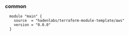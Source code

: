 <!-- Space: Projects -->
<!-- Parent: TerraformModuleTemplate -->
<!-- Title: Examples TerraformModuleTemplate -->

<!-- Label: Examples -->
<!-- Include: ./../disclaimer.md -->
<!-- Include: ac:toc -->

### common

```hcl
  module "main" {
    source  = "hadenlabs/terraform-module-template/aws"
    version = "0.0.0"
  }
```
